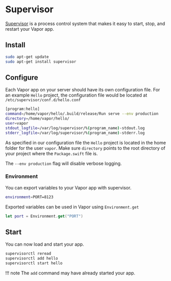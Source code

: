 # Supervisor

[Supervisor](http://supervisord.org) is a process control system that makes it easy to start, stop, and restart your Vapor app.

## Install

```sh
sudo apt-get update
sudo apt-get install supervisor
```

## Configure

Each Vapor app on your server should have its own configuration file. For an example `Hello` project, the configuration file would be located at `/etc/supervisor/conf.d/hello.conf`

```sh
[program:hello]
command=/home/vapor/hello/.build/release/Run serve --env production
directory=/home/vapor/hello/
user=vapor
stdout_logfile=/var/log/supervisor/%(program_name)-stdout.log
stderr_logfile=/var/log/supervisor/%(program_name)-stderr.log
```

As specified in our configuration file the `Hello` project is located in the home folder for the user `vapor`. Make sure `directory` points to the root directory of your project where the `Package.swift` file is.

The `--env production` flag will disable verbose logging.

### Environment

You can export variables to your Vapor app with supervisor.

```sh
environment=PORT=8123
```

Exported variables can be used in Vapor using `Environment.get`

```swift
let port = Environment.get("PORT")
```

## Start

You can now load and start your app.

```sh
supervisorctl reread
supervisorctl add hello
supervisorctl start hello
```

!!! note
	The `add` command may have already started your app.
